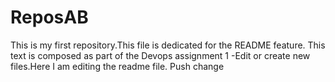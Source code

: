 # ReposAB
This is my first repository.This file is dedicated for the README feature.
This text is composed as part of the Devops assignment 1 -Edit or create new files.Here I am editing the readme file.
Push change



